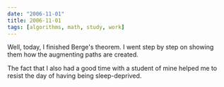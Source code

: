 ```yaml
---
date: "2006-11-01"
title: 2006-11-01
tags: [algorithms, math, study, work]
---
```

Well, today, I finished Berge's theorem. I went step by step on
showing them how the augmenting paths are created.

The fact that I also had a good time with a student of mine helped
me to resist the day of having being sleep-deprived.


